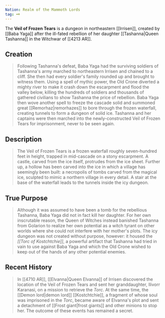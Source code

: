 ```yaml
---
Nation: Realm of the Mammoth Lords
tag: 🗝️
---
```



The **Veil of Frozen Tears** is a dungeon in northeastern [[Irrisen]], created by [[Baba Yaga]] after the ill-fated rebellion of her daughter [[Tashanna|Queen Tashanna]] in the Witchwar of [[4213 AR]].



## Creation

> Following Tashanna's defeat, Baba Yaga had the surviving soldiers of Tashanna's army marched to northeastern Irrisen and chained to a cliff. She then had every soldier's family rounded up and brought to witness them. Using a spell of mythic power, the Old Crone diverted a mighty river to make it crash down the escarpment and flood the valley below, killing the hundreds of soldiers and thousands of gathered civilians to show Tashanna the price of rebellion. Baba Yaga then wove another spell to freeze the cascade solid and summoned great [[Remorhaz|remorhazes]] to bore through the frozen waterfall, creating tunnels to form a dungeon of solid ice. Tashanna and her captains were then marched into the newly-constructed Veil of Frozen Tears for imprisonment, never to be seen again.


## Description

> The Veil of Frozen Tears is a frozen waterfall roughly seven-hundred feet in height, trapped in mid-cascade on a stony escarpment. A castle, carved from the ice itself, protrudes from the ice sheet. Further up, a hollow has been carved into the ice in which a village has seemingly been built: a necropolis of tombs carved from the magical ice, sculpted to mimic a northern village in every detail. A stair at the base of the waterfall leads to the tunnels inside the icy dungeon.


## True Purpose

> Although it was assumed to have been a tomb for the rebellious Tashanna, Baba Yaga did not in fact kill her daughter. For her own inscrutable reason, the Queen of Witches instead banished Tashanna from Golarion to realize her own potential as a witch tyrant on other worlds where she could not interfere with her mother's plots. The icy dungeon was not created without purpose, however: it housed the *[[Torc of Kostchtchie]]*, a powerful artifact that Tashanna had tried in vain to use against Baba Yaga and which the Old Crone wished to keep out of the hands of any other potential enemies.


## Recent History

> In [[4710 AR]], [[Elvanna|Queen Elvanna]] of Irrisen discovered the location of the Veil of Frozen Tears and sent her granddaughter, Ilivorr Karanasi, on a mission to retrieve the *Torc*. At the same time, the [[Demon lord|demon lord]] [[Kostchtchie]], a fragment of whose soul was imprisoned in the *Torc*, became aware of Elvanna's plot and sent a detachment of [[Frost giant|frost giants]] and other minions to stop her. The outcome of these events has remained a secret.









